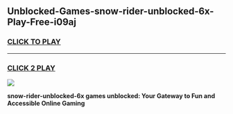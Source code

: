 
## Unblocked-Games-snow-rider-unblocked-6x-Play-Free-i09aj
<h3>
<a href="https://premium76.site?title=snow-rider-unblocked-6x&ref=23A">CLICK TO PLAY</a></h3>
<hr>

<h3>
<a href="https://premium76.site?title=snow-rider-unblocked-6x&ref=23A">CLICK 2 PLAY</a>
  
</h3>

<a href="https://premium76.site?title=snow-rider-unblocked-6x&ref=23A"><img src="https://clearcache.store/games.png"></a>


**snow-rider-unblocked-6x games unblocked: Your Gateway to Fun and Accessible Online Gaming**
